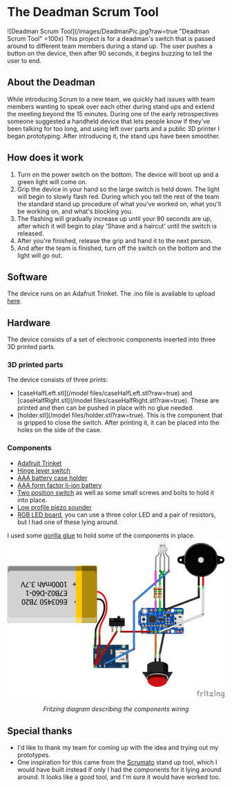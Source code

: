# The Deadman Scrum Tool
![Deadman Scrum Tool](/images/DeadmanPic.jpg?raw=true "Deadman Scrum Tool" =100x)
This project is for a deadman's switch that is passed around to different team members during a stand up. The user pushes a button on the device, then after 90 seconds, it begins buzzing to tell the user to end.
## About the Deadman
While introducing Scrum to a new team, we quickly had issues with team members wanting to speak over each other during stand ups and extend the meeting beyond the 15 minutes. During one of the early retrospectives someone suggested a handheld device that lets people know if they've been talking for too long, and using left over parts and a public 3D printer I began prototyping. After introducing it, the stand ups have been smoother.
## How does it work
1. Turn on the power switch on the bottom. The device will boot up and a green light will come on.
2. Grip the device in your hand so the large switch is held down. The light will begin to slowly flash red. During which you tell the rest of the team the standard stand up procedure of what you've worked on, what you'll be working on, and what's blocking you.
3. The flashing will gradually increase up until your 90 seconds are up, after which it will begin to play 'Shave and a haircut' until the switch is released.
4. After you're finished, release the grip and hand it to the next person.
5. And after the team is finished, turn off the switch on the bottom and the light will go out.
## Software
The device runs on an Adafruit Trinket. The .ino file is available to upload [here](/code/deadman/deadman.ino?raw=true).
## Hardware
The device consists of a set of electronic components inserted into three 3D printed parts.
### 3D printed parts
The device consists of three prints:
* [caseHalfLeft.stl](/model files/caseHalfLeft.stl?raw=true) and [caseHalfRight.stl](/model files/caseHalfRight.stl?raw=true). These are printed and then can be pushed in place with no glue needed.
* [holder.stl](/model files/holder.stl?raw=true). This is the component that is gripped to close the switch. After printing it, it can be placed into the holes on the side of the case.
### Components
* [Adafruit Trinket](https://www.amazon.co.uk/gp/product/B00M40XTI4/ref=oh_aui_detailpage_o05_s00?ie=UTF8&psc=1)
* [Hinge lever switch](https://www.amazon.co.uk/gp/product/B00M1ZTO2C/ref=oh_aui_detailpage_o04_s01?ie=UTF8&psc=1)
* [AAA battery case holder](https://www.amazon.co.uk/gp/product/B00H8T6J3S/ref=oh_aui_detailpage_o04_s00?ie=UTF8&psc=1)
* [AAA form factor li-ion battery](https://www.amazon.co.uk/gp/product/B016CT546C/ref=oh_aui_detailpage_o04_s00?ie=UTF8&psc=1)
* [Two position switch](https://www.amazon.co.uk/gp/product/B007QAJMHO/ref=oh_aui_detailpage_o03_s00?ie=UTF8&psc=1) as well as some small screws and bolts to hold it into place.
* [Low profile piezo sounder](https://www.maplin.co.uk/p/30v-very-low-profile-piezo-sounder-4mm-ku57m)
* [RGB LED board](https://www.amazon.co.uk/kwmobile-RGB-LED-module-Arduino/dp/B01N248IOR/ref=sr_1_22?ie=UTF8&qid=1515148985&sr=8-22&keywords=RGB+LED+board), you can use a three color LED and a pair of resistors, but I had one of these lying around.

I used some [gorilla glue](https://www.amazon.co.uk/gp/product/B009NQQJFC/ref=oh_aui_detailpage_o01_s00?ie=UTF8&psc=1) to hold some of the components in place.
![Fritzing diagram](/images/Board.png?raw=true "Fritzing diagram")
<p align="center"><i>Fritzing diagram describing the components wiring</i></p>

## Special thanks
* I'd like to thank my team for coming up with the idea and trying out my prototypes.
* One inspiration for this came from the [Scrumato](https://github.com/platisd/scrumtato) stand up tool, which I would have built instead if only I had the components for it lying around around. It looks like a good tool, and I'm sure it would have worked too.
